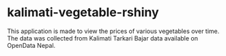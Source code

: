 # kalimati-vegetable-rshiny
This application is made to view the prices of various vegetables over time. The data was collected from Kalimati Tarkari Bajar data available on OpenData Nepal.
